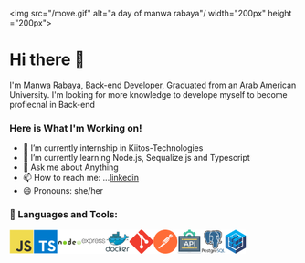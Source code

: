 <img src="/move.gif" alt="a day of manwa rabaya"/ width="200px" height ="200px">

# Hi there 👋

I'm Manwa Rabaya, Back-end Developer, Graduated from an Arab American University. I'm looking for more knowledge to develope myself to become profiecnal in Back-end

### Here is What I'm Working on!

- 🔭 I’m currently internship in Kiitos-Technologies
- 🌱 I’m currently learning Node.js, Sequalize.js and Typescript
- 💬 Ask me about Anything
- 📫 How to reach me: ...[linkedin](https://www.linkedin.com/in/manwa-rabaya/)
- 😄 Pronouns: she/her

### 🔨 Languages and Tools:

<img align="left" alt="JavaScript" height ="42px"  src="./javascript.svg">
<img align="left" alt="TypeScript" height ="42px" src="./typescript.svg">
<img align="left" alt="NodeJs" height ="42px" src="./nodejs.svg">
<img align="left" alt="ExpressJs" height ="42px" src="./express.svg">
<img align="left" alt="Docker" height ="42px" src="./docker.svg">
<img align="left" alt="REST APIs" height ="42px" src="./git.svg">
<img align="left" alt="Postman" height ="42px" src="./postman.svg">
<img align="left" alt="REST APIs" height ="42px" src="./api.svg">
<img align="left" alt="PostgreSql" height ="42px" src="./postgresql.svg">
<img align="left" alt="Sequelize" height ="42px" src="./sequelize.png">
